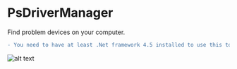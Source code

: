 # PsDriverManager

Find problem devices on your computer.

```diff
- You need to have at least .Net framework 4.5 installed to use this tool.
```

![alt text](https://4.bp.blogspot.com/-mX0VYWhZcCM/WXvTSNER7MI/AAAAAAAAEhk/oWqvwnx5fBkKQN0hpHKzCNqmEXL3NzXYgCLcBGAs/s1600/20170729_020949.gif)
